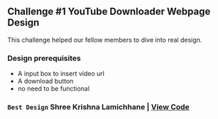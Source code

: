 ## Challenge #1 YouTube Downloader Webpage Design
This challenge helped our fellow members to dive into real design.

### Design prerequisites
* A input box to insert video url
* A download button
* no need to be functional

### `Best Design` Shree Krishna Lamichhane | [View Code](Challenge%20%231_youtube%20Downloader/Shree_Krishna_Lamichhane)
